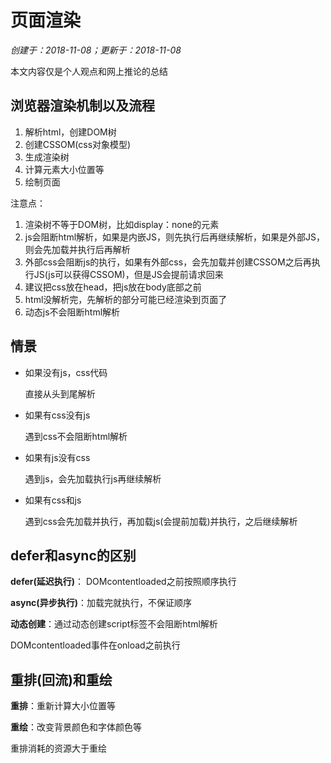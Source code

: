 # 页面渲染

*创建于：2018-11-08；更新于：2018-11-08*

本文内容仅是个人观点和网上推论的总结

## 浏览器渲染机制以及流程

1. 解析html，创建DOM树
1. 创建CSSOM(css对象模型)
1. 生成渲染树
1. 计算元素大小位置等
1. 绘制页面

注意点：

1. 渲染树不等于DOM树，比如display：none的元素
1. js会阻断html解析，如果是内嵌JS，则先执行后再继续解析，如果是外部JS，则会先加载并执行后再解析
1. 外部css会阻断js的执行，如果有外部css，会先加载并创建CSSOM之后再执行JS(js可以获得CSSOM)，但是JS会提前请求回来
1. 建议把css放在head，把js放在body底部之前
1. html没解析完，先解析的部分可能已经渲染到页面了
1. 动态js不会阻断html解析

## 情景
- 如果没有js，css代码

    直接从头到尾解析

- 如果有css没有js

    遇到css不会阻断html解析

- 如果有js没有css

    遇到js，会先加载执行js再继续解析

- 如果有css和js

    遇到css会先加载并执行，再加载js(会提前加载)并执行，之后继续解析

## defer和async的区别

**defer(延迟执行)**： DOMcontentloaded之前按照顺序执行

**async(异步执行)**：加载完就执行，不保证顺序

**动态创建**：通过动态创建script标签不会阻断html解析

DOMcontentloaded事件在onload之前执行

## 重排(回流)和重绘

**重排**：重新计算大小位置等

**重绘**：改变背景颜色和字体颜色等

重排消耗的资源大于重绘


